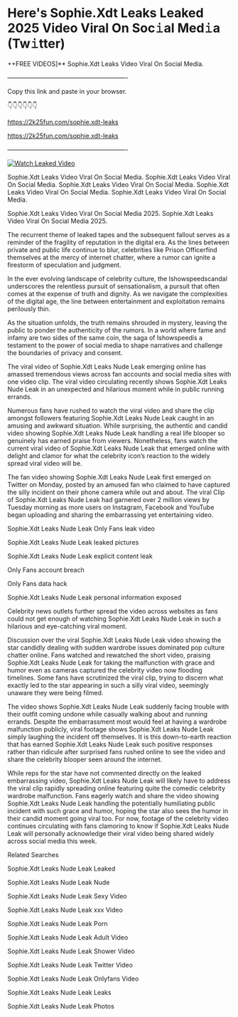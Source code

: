 # Here's Sophie.Xdt Leaks Leaked 2025 Video Viral On Soc𝚒al Med𝚒a (Tw𝚒tter)

++FREE VIDEOS]** Sophie.Xdt Leaks Video Viral On Social Media.

———————————————————-

Copy this link and paste in your browser.

👇👇👇👇👇👇

https://2k25fun.com/sophie.xdt-leaks

https://2k25fun.com/sophie.xdt-leaks

———————————————————-

[![Watch Leaked Video](https://miro.medium.com/v2/resize:fit:828/format:webp/1*cilzJN44JGOrTw9NJCrNHA.gif "Watch Leaked Video")](https://2k25fun.com/sophie.xdt-leaks)

Sophie.Xdt Leaks Video Viral On Social Media. Sophie.Xdt Leaks Video Viral On Social Media. Sophie.Xdt Leaks Video Viral On Social Media. Sophie.Xdt Leaks Video Viral On Social Media. Sophie.Xdt Leaks Video Viral On Social Media.

Sophie.Xdt Leaks Video Viral On Social Media 2025. Sophie.Xdt Leaks Video Viral On Social Media 2025.

The recurrent theme of leaked tapes and the subsequent fallout serves as a reminder of the fragility of reputation in the digital era. As the lines between private and public life continue to blur, celebrities like Prison Officerfind themselves at the mercy of internet chatter, where a rumor can ignite a firestorm of speculation and judgment.

In the ever evolving landscape of celebrity culture, the Ishowspeedscandal underscores the relentless pursuit of sensationalism, a pursuit that often comes at the expense of truth and dignity. As we navigate the complexities of the digital age, the line between entertainment and exploitation remains perilously thin.

As the situation unfolds, the truth remains shrouded in mystery, leaving the public to ponder the authenticity of the rumors. In a world where fame and infamy are two sides of the same coin, the saga of Ishowspeedis a testament to the power of social media to shape narratives and challenge the boundaries of privacy and consent.

The viral video of Sophie.Xdt Leaks Nude Leak emerging online has amassed tremendous views across fan accounts and social media sites with one video clip. The viral video circulating recently shows Sophie.Xdt Leaks Nude Leak in an unexpected and hilarious moment while in public running errands.

Numerous fans have rushed to watch the viral video and share the clip amongst followers featuring Sophie.Xdt Leaks Nude Leak caught in an amusing and awkward situation. While surprising, the authentic and candid video showing Sophie.Xdt Leaks Nude Leak handling a real life blooper so genuinely has earned praise from viewers. Nonetheless, fans watch the current viral video of Sophie.Xdt Leaks Nude Leak that emerged online with delight and clamor for what the celebrity icon’s reaction to the widely spread viral video will be.

The fan video showing Sophie.Xdt Leaks Nude Leak first emerged on Twitter on Monday, posted by an amused fan who claimed to have captured the silly incident on their phone camera while out and about. The viral Clip of Sophie.Xdt Leaks Nude Leak had garnered over 2 million views by Tuesday morning as more users on Instagram, Facebook and YouTube began uploading and sharing the embarrassing yet entertaining video.

Sophie.Xdt Leaks Nude Leak Only Fans leak video

Sophie.Xdt Leaks Nude Leak leaked pictures

Sophie.Xdt Leaks Nude Leak explicit content leak

Only Fans account breach

Only Fans data hack

Sophie.Xdt Leaks Nude Leak personal information exposed

Celebrity news outlets further spread the video across websites as fans could not get enough of watching Sophie.Xdt Leaks Nude Leak in such a hilarious and eye-catching viral moment.

Discussion over the viral Sophie.Xdt Leaks Nude Leak video showing the star candidly dealing with sudden wardrobe issues dominated pop culture chatter online. Fans watched and rewatched the short video, praising Sophie.Xdt Leaks Nude Leak for taking the malfunction with grace and humor even as cameras captured the celebrity video now flooding timelines. Some fans have scrutinized the viral clip, trying to discern what exactly led to the star appearing in such a silly viral video, seemingly unaware they were being filmed.

The video shows Sophie.Xdt Leaks Nude Leak suddenly facing trouble with their outfit coming undone while casually walking about and running errands. Despite the embarrassment most would feel at having a wardrobe malfunction publicly, viral footage shows Sophie.Xdt Leaks Nude Leak simply laughing the incident off themselves. It is this down-to-earth reaction that has earned Sophie.Xdt Leaks Nude Leak such positive responses rather than ridicule after surprised fans rushed online to see the video and share the celebrity blooper seen around the internet.

While reps for the star have not commented directly on the leaked embarrassing video, Sophie.Xdt Leaks Nude Leak will likely have to address the viral clip rapidly spreading online featuring quite the comedic celebrity wardrobe malfunction. Fans eagerly watch and share the video showing Sophie.Xdt Leaks Nude Leak handling the potentially humiliating public incident with such grace and humor, hoping the star also sees the humor in their candid moment going viral too. For now, footage of the celebrity video continues circulating with fans clamoring to know if Sophie.Xdt Leaks Nude Leak will personally acknowledge their viral video being shared widely across social media this week.

Related Searches

Sophie.Xdt Leaks Nude Leak Leaked

Sophie.Xdt Leaks Nude Leak Nude

Sophie.Xdt Leaks Nude Leak Sexy Video

Sophie.Xdt Leaks Nude Leak xxx Video

Sophie.Xdt Leaks Nude Leak Porn

Sophie.Xdt Leaks Nude Leak Adult Video

Sophie.Xdt Leaks Nude Leak Shower Video

Sophie.Xdt Leaks Nude Leak Twitter Video

Sophie.Xdt Leaks Nude Leak Onlyfans Video

Sophie.Xdt Leaks Nude Leak Leaks

Sophie.Xdt Leaks Nude Leak Photos